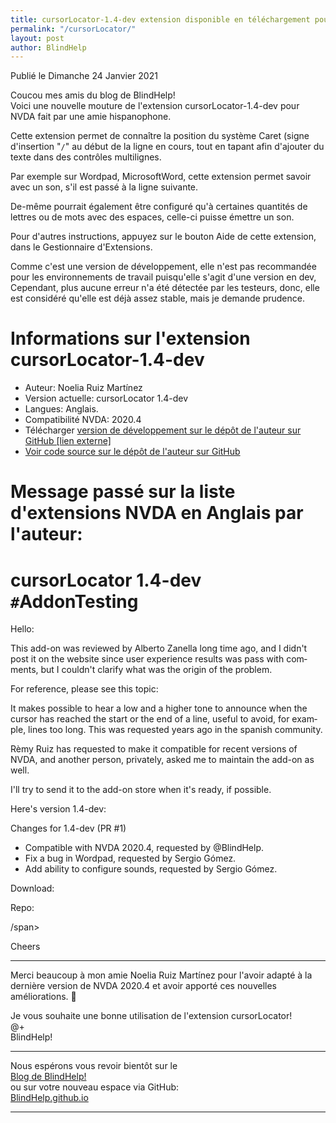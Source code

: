 ```yaml
---
title: cursorLocator-1.4-dev extension disponible en téléchargement pour NVDA
permalink: "/cursorLocator/"
layout: post
author: BlindHelp
---
```


<footer>Publié le Dimanche 24 Janvier 2021</footer>


Coucou mes amis du blog de BlindHelp!    
Voici une nouvelle mouture de l'extension cursorLocator-1.4-dev pour NVDA fait  par une amie hispanophone.    

Cette extension permet de connaître la position du système Caret (signe d'insertion "`/`" au début de la ligne en cours, tout en tapant afin d'ajouter du texte dans des contrôles multilignes.    

Par exemple sur Wordpad, MicrosoftWord, cette extension permet savoir avec un son, s'il est passé à la ligne suivante.    

De-même pourrait également être configuré qu'à certaines quantités de lettres ou de mots avec des espaces, celle-ci puisse émettre un son.    

Pour d'autres instructions, appuyez sur le bouton Aide de cette extension, dans le Gestionnaire d'Extensions.    

Comme c'est une version de développement, elle n'est pas recommandée pour les environnements de travail puisqu'elle s'agit d'une version en dev, Cependant, plus aucune erreur n'a été détectée par les testeurs, donc, elle est considéré qu'elle est déjà assez stable, mais je demande prudence.    

# Informations sur l'extension  cursorLocator-1.4-dev #

* Auteur: <span lang="es">Noelia Ruiz Martínez</span>
* Version actuelle: cursorLocator 1.4-dev 
* Langues: Anglais.
* Compatibilité NVDA: 2020.4
* Télécharger [version de développement sur le dépôt de l'auteur sur GitHub [lien externe]](https://github.com/nvdaes/cursorLocator/releases/download/1.4-dev/cursorLocator-1.4-dev.nvda-addon)
* [Voir code source sur le dépôt de l'auteur sur GitHub](https://github.com/nvdaes/cursorLocator)

# Message passé sur la liste d'extensions NVDA en Anglais par l'auteur: #

# cursorLocator 1.4-dev `#`AddonTesting #

<span lang="en">Hello:</span>

<span lang="en">This add-on was reviewed by Alberto Zanella long time ago, and I didn't post it on the website since user experience results was pass with comments, but I couldn't clarify what was the origin of the problem.</span>

<span lang="en">For reference, please see this topic:</span>

<span lang="en">
<https://nvda-addons.groups.io/g/nvda-addons/topic/6214846>
</span>

<span lang="en">It makes possible to hear a low and a higher tone to announce when the cursor has reached the start or the end of a line, useful to avoid, for example, lines too long. This was requested years ago in the spanish community.</span>

<span lang="en">Rèmy Ruiz has requested to make it compatible for recent versions of NVDA, and another person, privately,  asked me to maintain the add-on as well.</span>

<span lang="en">I'll try to send it to the add-on store when it's ready, if possible.</span>

<span lang="en">Here's version 1.4-dev:</span>

<span lang="en">Changes for 1.4-dev (PR #1)</span>

* <span lang="en">Compatible with NVDA 2020.4, requested by @BlindHelp.</span>
* <span lang="en">Fix a bug in Wordpad, requested by Sergio Gómez.</span>
* <span lang="en">Add ability to configure sounds, requested by Sergio Gómez.</span>

<span lang="en">Download:</span>

<span lang="en">
<https://github.com/nvdaes/cursorLocator/releases/download/1.4-dev/cursorLocator-1.4-dev.nvda-addon>
</span>

<span lang="en">Repo:</span>

<span lang="en">
<https://github.com/nvdaes/cursorLocator>
/span>

<span lang="en">Cheers</span>

----

Merci beaucoup à mon amie <span lang="es">Noelia Ruiz Martínez</span> pour l'avoir adapté à la dernière version de NVDA 2020.4 et avoir apporté ces nouvelles améliorations. 🤗    

Je vous souhaite une bonne utilisation de l'extension cursorLocator!    
@+    
BlindHelp!    

---

Nous espérons vous revoir bientôt sur le      
[Blog de BlindHelp!](http://blindhelp.blogspot.fr/)                    
ou sur  votre nouveau espace via GitHub:                     
[BlindHelp.github.io](https://blindhelp.github.io)                    

---